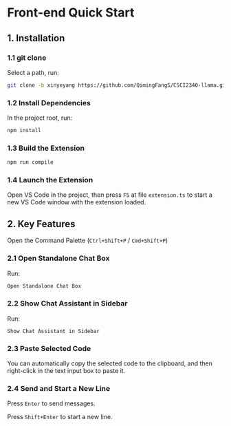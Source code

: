 # Front-end Quick Start

## 1. Installation

### 1.1 git clone

Select a path, run:

```bash
git clone -b xinyeyang https://github.com/QimingFangS/CSCI2340-llama.git
```

### 1.2 Install Dependencies

In the project root, run:

```bash
npm install
```

### 1.3 Build the Extension

```bash
npm run compile
```

### 1.4 Launch the Extension

Open VS Code in the project, then press `F5` at file `extension.ts` to start a new VS Code window with the extension loaded.

## 2. Key Features

Open the Command Palette (`Ctrl+Shift+P` / `Cmd+Shift+P`)

### 2.1 Open Standalone Chat Box

Run:

```bash
Open Standalone Chat Box
```

### 2.2 Show Chat Assistant in Sidebar

Run:

```
Show Chat Assistant in Sidebar
```

### 2.3 Paste Selected Code

You can automatically copy the selected code to the clipboard, and then right-click in the text input box to paste it.

### 2.4 Send and Start a New Line

Press `Enter` to send messages.

Press `Shift+Enter` to start a new line.